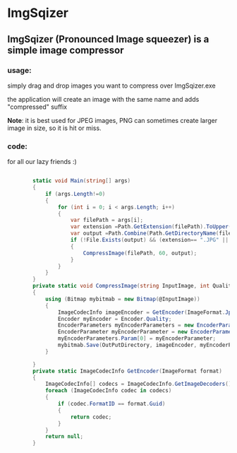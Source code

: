 # ImgSqizer

## ImgSqizer (Pronounced Image squeezer) is a simple image compressor

### usage:
simply drag and drop images you want to compress over ImgSqizer.exe

the application will create an image with the same name and adds "compressed" suffix

**Note**: it is best used for JPEG images, PNG can sometimes create larger image in size, so it is hit or miss.

### code: 
for all our lazy friends :)

```csharp

        static void Main(string[] args)
        {
            if (args.Length!=0)
            {
                for (int i = 0; i < args.Length; i++)
                {
                    var filePath = args[i];
                    var extension =Path.GetExtension(filePath).ToUpper();
                    var output =Path.Combine(Path.GetDirectoryName(filePath),Path.GetFileNameWithoutExtension(filePath)+" Compressed"+Path.GetExtension(filePath));
                    if (!File.Exists(output) && (extension== ".JPG" || extension == ".PNG") )
                    {
                        CompressImage(filePath, 60, output);
                    }
                }
            }
        }
        private static void CompressImage(string InputImage, int Quality, string OutPutDirectory)
        {
            using (Bitmap mybitmab = new Bitmap(@InputImage))
            {
                ImageCodecInfo imageEncoder = GetEncoder(ImageFormat.Jpeg);
                Encoder myEncoder = Encoder.Quality;
                EncoderParameters myEncoderParameters = new EncoderParameters(1);
                EncoderParameter myEncoderParameter = new EncoderParameter(myEncoder, Quality);
                myEncoderParameters.Param[0] = myEncoderParameter;
                mybitmab.Save(OutPutDirectory, imageEncoder, myEncoderParameters);
            }

        }
        private static ImageCodecInfo GetEncoder(ImageFormat format)
        {
            ImageCodecInfo[] codecs = ImageCodecInfo.GetImageDecoders();
            foreach (ImageCodecInfo codec in codecs)
            {
                if (codec.FormatID == format.Guid)
                {
                    return codec;
                }
            }
            return null;
        }
```

